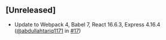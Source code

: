 ## [Unreleased]

- Update to Webpack 4, Babel 7, React 16.6.3, Express 4.16.4 ([@abdullahtariq1171](https://github.com/abdullahtariq1171) in [#17](https://github.com/kevin-wynn/reactjs-express-generator/pull/17))
